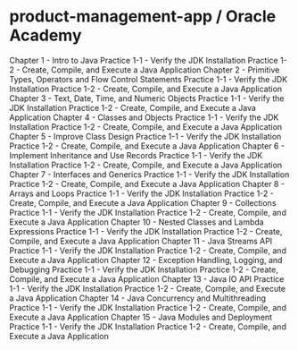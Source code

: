﻿# product-management-app / Oracle Academy

Chapter 1 - Intro to Java
  Practice 1-1 - Verify the JDK Installation
  Practice 1-2 - Create, Compile, and Execute a Java Application
Chapter 2 - Primitive Types, Operators and Flow Control Statements
  Practice 1-1 - Verify the JDK Installation
  Practice 1-2 - Create, Compile, and Execute a Java Application
Chapter 3 - Text, Date, Time, and Numeric Objects
  Practice 1-1 - Verify the JDK Installation
  Practice 1-2 - Create, Compile, and Execute a Java Application
Chapter 4 - Classes and Objects
  Practice 1-1 - Verify the JDK Installation
  Practice 1-2 - Create, Compile, and Execute a Java Application
Chapter 5 - Improve Class Design
  Practice 1-1 - Verify the JDK Installation
  Practice 1-2 - Create, Compile, and Execute a Java Application
Chapter 6 - Implement Inheritance and Use Records
  Practice 1-1 - Verify the JDK Installation
  Practice 1-2 - Create, Compile, and Execute a Java Application
Chapter 7 - Interfaces and Generics
  Practice 1-1 - Verify the JDK Installation
  Practice 1-2 - Create, Compile, and Execute a Java Application
Chapter 8 - Arrays and Loops
  Practice 1-1 - Verify the JDK Installation
  Practice 1-2 - Create, Compile, and Execute a Java Application
Chapter 9 - Collections
  Practice 1-1 - Verify the JDK Installation
  Practice 1-2 - Create, Compile, and Execute a Java Application
Chapter 10 - Nested Classes and Lambda Expressions
  Practice 1-1 - Verify the JDK Installation
  Practice 1-2 - Create, Compile, and Execute a Java Application
Chapter 11 - Java Streams API
  Practice 1-1 - Verify the JDK Installation
  Practice 1-2 - Create, Compile, and Execute a Java Application
Chapter 12 - Exception Handling, Logging, and Debugging
  Practice 1-1 - Verify the JDK Installation
  Practice 1-2 - Create, Compile, and Execute a Java Application
Chapter 13 - Java IO API
  Practice 1-1 - Verify the JDK Installation
  Practice 1-2 - Create, Compile, and Execute a Java Application
Chapter 14 - Java Concurrency and Multithreading
  Practice 1-1 - Verify the JDK Installation
  Practice 1-2 - Create, Compile, and Execute a Java Application
Chapter 15 - Java Modules and Deployment
  Practice 1-1 - Verify the JDK Installation
  Practice 1-2 - Create, Compile, and Execute a Java Application
